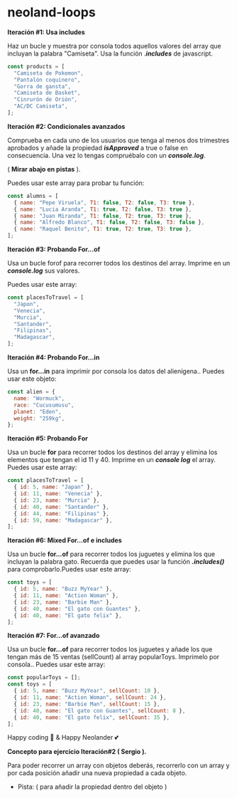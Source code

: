 # neoland-loops

**Iteración #1: Usa includes**

Haz un bucle y muestra por consola todos aquellos valores del array que incluyan la palabra "Camiseta". Usa la función .**_includes_** de javascript.

```jsx
const products = [
  "Camiseta de Pokemon",
  "Pantalón coquinero",
  "Gorra de gansta",
  "Camiseta de Basket",
  "Cinrurón de Orión",
  "AC/DC Camiseta",
];
```

**Iteración #2: Condicionales avanzados**

Comprueba en cada uno de los usuarios que tenga al menos dos trimestres aprobados y añade la propiedad **_isApproved_** a true o false en consecuencia. Una vez lo tengas compruébalo con un **_console.log_**.

( **Mirar abajo en pistas** ).

Puedes usar este array para probar tu función:

```jsx
const alumns = [
  { name: "Pepe Viruela", T1: false, T2: false, T3: true },
  { name: "Lucia Aranda", T1: true, T2: false, T3: true },
  { name: "Juan Miranda", T1: false, T2: true, T3: true },
  { name: "Alfredo Blanco", T1: false, T2: false, T3: false },
  { name: "Raquel Benito", T1: true, T2: true, T3: true },
];
```

**Iteración #3: Probando For...of**

Usa un bucle forof para recorrer todos los destinos del array. Imprime en un **_console.log_** sus valores.

Puedes usar este array:

```jsx
const placesToTravel = [
  "Japon",
  "Venecia",
  "Murcia",
  "Santander",
  "Filipinas",
  "Madagascar",
];
```

**Iteración #4: Probando For...in**

Usa un **for...in** para imprimir por consola los datos del alienígena.. Puedes usar este objeto:

```jsx
const alien = {
  name: "Wormuck",
  race: "Cucusumusu",
  planet: "Eden",
  weight: "259kg",
};
```

**Iteración #5: Probando For**

Usa un bucle **for** para recorrer todos los destinos del array y elimina los elementos que tengan el id 11 y 40. Imprime en un **_console log_** el array. Puedes usar este array:

```jsx
const placesToTravel = [
  { id: 5, name: "Japan" },
  { id: 11, name: "Venecia" },
  { id: 23, name: "Murcia" },
  { id: 40, name: "Santander" },
  { id: 44, name: "Filipinas" },
  { id: 59, name: "Madagascar" },
];
```

**Iteración #6: Mixed For...of e includes**

Usa un bucle **for...of** para recorrer todos los juguetes y elimina los que incluyan la palabra gato. Recuerda que puedes usar la función **_.includes()_** para comprobarlo.Puedes usar este array:

```jsx
const toys = [
  { id: 5, name: "Buzz MyYear" },
  { id: 11, name: "Action Woman" },
  { id: 23, name: "Barbie Man" },
  { id: 40, name: "El gato con Guantes" },
  { id: 40, name: "El gato felix" },
];
```

**Iteración #7: For...of avanzado**

Usa un bucle **for...of** para recorrer todos los juguetes y añade los que tengan más de 15 ventas (sellCount) al array popularToys. Imprimelo por consola.. Puedes usar este array:

```jsx
const popularToys = [];
const toys = [
  { id: 5, name: "Buzz MyYear", sellCount: 10 },
  { id: 11, name: "Action Woman", sellCount: 24 },
  { id: 23, name: "Barbie Man", sellCount: 15 },
  { id: 40, name: "El gato con Guantes", sellCount: 8 },
  { id: 40, name: "El gato felix", sellCount: 35 },
];
```

Happy coding 🌟 & Happy Neolander 💕

**Concepto para ejercicio Iteración#2 ( Sergio ).**

Para poder recorrer un array con objetos deberás, recorrerlo con un array y por cada posición añadir una nueva propiedad a cada objeto.

- Pista: ( para añadir la propiedad dentro del objeto )
